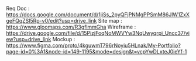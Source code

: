 Req Doc : <br>https://docs.google.com/document/d/1jiSs_2pyQFjPNMgPPSmM86JlW1ZxXgeFQqZSl5Rp-v0/edit?usp=drive_link
Site map : <br>https://www.gloomaps.com/R3gflmmGha
Wireframe : <br>https://drive.google.com/file/d/15PizjFoqNoMWVYw3NqUwyqrpi_Uncc37/view?usp=drive_link
Mockup : <br>https://www.figma.com/proto/4kguwmT796rNoyiu5HLnak/My-Portfolio?page-id=0%3A1&node-id=149-1195&mode=design&t=vcpYwDLxteJ0ieYf-1

